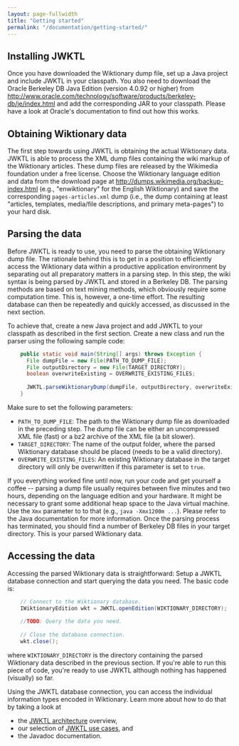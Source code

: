 ```yaml
---
layout: page-fullwidth
title: "Getting started"
permalink: "/documentation/getting-started/"
---
```


Installing JWKTL
----------------

Once you have downloaded the Wiktionary dump file, set up a Java project and include JWKTL in your classpath. You also need to download the Oracle Berkeley DB Java Edition (version 4.0.92 or higher) from http://www.oracle.com/technology/software/products/berkeley-db/je/index.html and add the corresponding JAR to your classpath. Please have a look at Oracle's documentation to find out how this works.


Obtaining Wiktionary data
-------------------------

The first step towards using JWKTL is obtaining the actual Wiktionary data. JWKTL is able to process the XML dump files containing the wiki markup of the Wiktionary articles. These dump files are released by the Wikimedia foundation under a free license. Choose the Wiktionary language edition and data from the download page at http://dumps.wikimedia.org/backup-index.html (e.g., "enwiktionary" for the English Wiktionary) and save the corresponding `pages-articles.xml` dump (i.e., the dump containing at least "articles, templates, media/file descriptions, and primary meta-pages") to your hard disk.


Parsing the data
----------------

Before JWKTL is ready to use, you need to parse the obtaining Wiktionary dump file. The rationale behind this is to get in a position to efficiently access the Wiktionary data within a productive application environment by separating out all preparatory matters in a parsing step. In this step, the wiki syntax is being parsed by JWKTL and stored in a Berkeley DB. The parsing methods are based on text mining methods, which  obviously require some computation time. This is, however, a one-time effort. The resulting database can then be repeatedly and quickly accessed, as discussed in the next section.

To achieve that, create a new Java project and add JWKTL to your classpath as described in the first section. Create a new class and run the parser using the following sample code:

```java
	public static void main(String[] args) throws Exception {
	  File dumpFile = new File(PATH_TO_DUMP_FILE);
      File outputDirectory = new File(TARGET_DIRECTORY);
      boolean overwriteExisting = OVERWRITE_EXISTING_FILES;
      
      JWKTL.parseWiktionaryDump(dumpFile, outputDirectory, overwriteExisting);
    }
```

Make sure to set the following parameters:
* `PATH_TO_DUMP_FILE`: The path to the Wiktionary dump file as downloaded in the preceding step. The dump file can be either an uncompressed XML file (fast) or a bz2 archive of the XML file (a bit slower).
* `TARGET_DIRECTORY`: The name of the output folder, where the parsed Wiktionary database should be placed (needs to be a valid directory).
* `OVERWRITE_EXISTING_FILES`: An existing Wiktionary database in the target directory will only be overwritten if this parameter is set to `true`.

If you everything worked fine until now, run your code and get yourself a coffee -- parsing a dump file usually requires between five minutes and two hours, depending on the language edition and your hardware. It might be necessary to grant some additional heap space to the Java virtual machine. Use the `Xmx` parameter to to that (e.g., `java -Xmx1200m ...`). Please refer to the Java documentation for more information. Once the parsing process has terminated, you should find a number of Berkeley DB files in your target directory. This is your parsed Wiktionary data.


Accessing the data
------------------

Accessing the parsed Wiktionary data is straightforward: Setup a JWKTL database connection and start querying the data you need. The basic code is:

```java
	// Connect to the Wiktionary database.
	IWiktionaryEdition wkt = JWKTL.openEdition(WIKTIONARY_DIRECTORY);
	
	//TODO: Query the data you need.
	
	// Close the database connection.
	wkt.close();
```

where `WIKTIONARY_DIRECTORY` is the directory containing the parsed Wiktionary data described in the previous section. If you're able to run this piece of code, you're ready to use JWKTL although nothing has happened (visually) so far.

Using the JWKTL database connection, you can access the individual information types encoded in Wiktionary. Learn more about how to do that by taking a look at 
* the [JWKTL architecture](/dkpro-jwktl/documentation/architecture/) overview,
* our selection of [JWKTL use cases](/dkpro-jwktl/documentation/use-cases/), and
* the Javadoc documentation.
